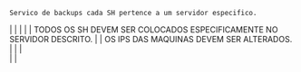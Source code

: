 	Servico de backups cada SH pertence a um servidor especifico.
|										|
|										|
|    TODOS OS SH DEVEM SER COLOCADOS ESPECIFICAMENTE NO SERVIDOR DESCRITO. 	|
|    		OS IPS DAS MAQUINAS DEVEM SER ALTERADOS.			|
|										|	
|										|
